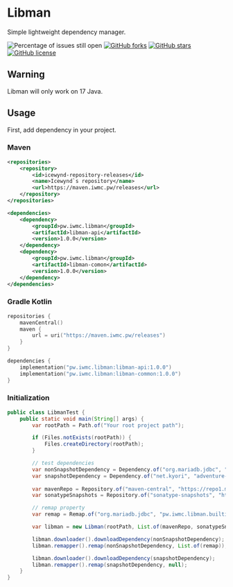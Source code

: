 # Libman
Simple lightweight dependency manager.

![Percentage of issues still open](https://img.shields.io/github/issues/iwmc-git/Libman?style=for-the-badge)
[![GitHub forks](https://img.shields.io/github/forks/iwmc-git/Libman?style=for-the-badge)](https://github.com/iwmc-git/Libman/network)
[![GitHub stars](https://img.shields.io/github/stars/iwmc-git/Libman?style=for-the-badge)](https://github.com/iwmc-git/Libman/stargazers)
[![GitHub license](https://img.shields.io/github/license/iwmc-git/Libman?style=for-the-badge)](https://github.com/iwmc-git/Libman/blob/master/LICENSE) 

## Warning
Libman will only work on 17 Java.

## Usage
First, add dependency in your project.

### Maven
```xml
<repositories>
    <repository>
        <id>icewynd-repository-releases</id>
        <name>Icewynd`s repository</name>
        <url>https://maven.iwmc.pw/releases</url>
    </repository>
</repositories>

<dependencies>
    <dependency>
        <groupId>pw.iwmc.libman</groupId>
        <artifactId>libman-api</artifactId>
        <version>1.0.0</version>
    </dependency>
    <dependency>
        <groupId>pw.iwmc.libman</groupId>
        <artifactId>libman-comon</artifactId>
        <version>1.0.0</version>
    </dependency>
</dependencies>
```

### Gradle Kotlin
```kotlin
repositories {
    mavenCentral()
    maven {
        url = uri("https://maven.iwmc.pw/releases")
    }
}

dependencies {
    implementation("pw.iwmc.libman:libman-api:1.0.0")
    implementation("pw.iwmc.libman:libman-common:1.0.0")
}
```

### Initialization
```java
public class LibmanTest {
    public static void main(String[] args) {
        var rootPath = Path.of("Your root project path");

        if (Files.notExists(rootPath)) {
            Files.createDirectory(rootPath);
        }

        // test dependencies
        var nonSnapshotDependency = Dependency.of("org.mariadb.jdbc", "mariadb-java-client", "3.0.6");
        var snapshotDependency = Dependency.of("net.kyori", "adventure-api", "4.11.0-SNAPSHOT");
        
        var mavenRepo = Repository.of("maven-central", "https://repo1.maven.org/maven2/");
        var sonatypeSnapshots = Repository.of("sonatype-snapshots", "https://oss.sonatype.org/content/repositories/snapshots/");

        // remap property
        var remap = Remap.of("org.mariadb.jdbc", "pw.iwmc.libman.builtin-libs.mariadb");

        var libman = new Libman(rootPath, List.of(mavenRepo, sonatypeSnapshots), true, true);

        libman.downloader().downloadDependency(nonSnapshotDependency);
        libman.remapper().remap(nonSnapshotDependency, List.of(remap));

        libman.downloader().downloadDependency(snapshotDependency);
        libman.remapper().remap(snapshotDependency, null);
    }
}
```
